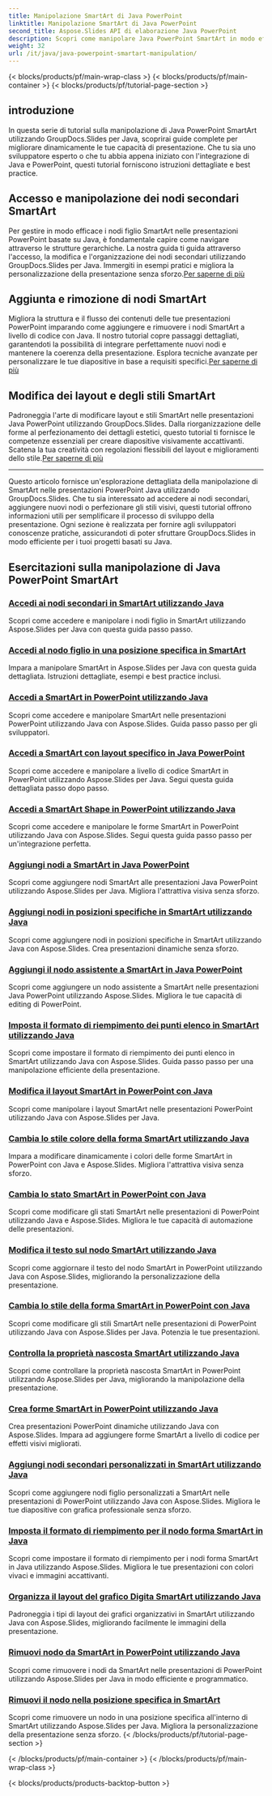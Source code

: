 ```yaml
---
title: Manipolazione SmartArt di Java PowerPoint
linktitle: Manipolazione SmartArt di Java PowerPoint
second_title: Aspose.Slides API di elaborazione Java PowerPoint
description: Scopri come manipolare Java PowerPoint SmartArt in modo efficace con i tutorial di GroupDocs.Slides per Java. Accedi ai nodi secondari, aggiungi nodi, modifica layout e altro ancora!
weight: 32
url: /it/java/java-powerpoint-smartart-manipulation/
---
```


{< blocks/products/pf/main-wrap-class >}
{< blocks/products/pf/main-container >}
{< blocks/products/pf/tutorial-page-section >}


## introduzione

In questa serie di tutorial sulla manipolazione di Java PowerPoint SmartArt utilizzando GroupDocs.Slides per Java, scoprirai guide complete per migliorare dinamicamente le tue capacità di presentazione. Che tu sia uno sviluppatore esperto o che tu abbia appena iniziato con l'integrazione di Java e PowerPoint, questi tutorial forniscono istruzioni dettagliate e best practice.

## Accesso e manipolazione dei nodi secondari SmartArt

 Per gestire in modo efficace i nodi figlio SmartArt nelle presentazioni PowerPoint basate su Java, è fondamentale capire come navigare attraverso le strutture gerarchiche. La nostra guida ti guida attraverso l'accesso, la modifica e l'organizzazione dei nodi secondari utilizzando GroupDocs.Slides per Java. Immergiti in esempi pratici e migliora la personalizzazione della presentazione senza sforzo.[Per saperne di più](./access-child-nodes-smartart-java/)

## Aggiunta e rimozione di nodi SmartArt

Migliora la struttura e il flusso dei contenuti delle tue presentazioni PowerPoint imparando come aggiungere e rimuovere i nodi SmartArt a livello di codice con Java. Il nostro tutorial copre passaggi dettagliati, garantendoti la possibilità di integrare perfettamente nuovi nodi e mantenere la coerenza della presentazione. Esplora tecniche avanzate per personalizzare le tue diapositive in base a requisiti specifici.[Per saperne di più](./add-nodes-smartart-java-powerpoint/)

## Modifica dei layout e degli stili SmartArt

 Padroneggia l'arte di modificare layout e stili SmartArt nelle presentazioni Java PowerPoint utilizzando GroupDocs.Slides. Dalla riorganizzazione delle forme al perfezionamento dei dettagli estetici, questo tutorial ti fornisce le competenze essenziali per creare diapositive visivamente accattivanti. Scatena la tua creatività con regolazioni flessibili del layout e miglioramenti dello stile.[Per saperne di più](./change-smartart-layout-powerpoint-java/)

---

Questo articolo fornisce un'esplorazione dettagliata della manipolazione di SmartArt nelle presentazioni PowerPoint Java utilizzando GroupDocs.Slides. Che tu sia interessato ad accedere ai nodi secondari, aggiungere nuovi nodi o perfezionare gli stili visivi, questi tutorial offrono informazioni utili per semplificare il processo di sviluppo della presentazione. Ogni sezione è realizzata per fornire agli sviluppatori conoscenze pratiche, assicurandoti di poter sfruttare GroupDocs.Slides in modo efficiente per i tuoi progetti basati su Java.

## Esercitazioni sulla manipolazione di Java PowerPoint SmartArt
### [Accedi ai nodi secondari in SmartArt utilizzando Java](./access-child-nodes-smartart-java/)
Scopri come accedere e manipolare i nodi figlio in SmartArt utilizzando Aspose.Slides per Java con questa guida passo passo.
### [Accedi al nodo figlio in una posizione specifica in SmartArt](./access-child-node-specific-position-smartart-java/)
Impara a manipolare SmartArt in Aspose.Slides per Java con questa guida dettagliata. Istruzioni dettagliate, esempi e best practice inclusi.
### [Accedi a SmartArt in PowerPoint utilizzando Java](./access-smartart-powerpoint-java/)
Scopri come accedere e manipolare SmartArt nelle presentazioni PowerPoint utilizzando Java con Aspose.Slides. Guida passo passo per gli sviluppatori.
### [Accedi a SmartArt con layout specifico in Java PowerPoint](./access-smartart-specific-layout-java-powerpoint/)
Scopri come accedere e manipolare a livello di codice SmartArt in PowerPoint utilizzando Aspose.Slides per Java. Segui questa guida dettagliata passo dopo passo.
### [Accedi a SmartArt Shape in PowerPoint utilizzando Java](./access-smartart-shape-powerpoint-java/)
Scopri come accedere e manipolare le forme SmartArt in PowerPoint utilizzando Java con Aspose.Slides. Segui questa guida passo passo per un'integrazione perfetta.
### [Aggiungi nodi a SmartArt in Java PowerPoint](./add-nodes-smartart-java-powerpoint/)
Scopri come aggiungere nodi SmartArt alle presentazioni Java PowerPoint utilizzando Aspose.Slides per Java. Migliora l'attrattiva visiva senza sforzo.
### [Aggiungi nodi in posizioni specifiche in SmartArt utilizzando Java](./add-nodes-specific-position-smartart-java/)
Scopri come aggiungere nodi in posizioni specifiche in SmartArt utilizzando Java con Aspose.Slides. Crea presentazioni dinamiche senza sforzo.
### [Aggiungi il nodo assistente a SmartArt in Java PowerPoint](./add-assistant-node-smartart-java-powerpoint/)
Scopri come aggiungere un nodo assistente a SmartArt nelle presentazioni Java PowerPoint utilizzando Aspose.Slides. Migliora le tue capacità di editing di PowerPoint.
### [Imposta il formato di riempimento dei punti elenco in SmartArt utilizzando Java](./set-bullet-fill-format-smartart-java/)
Scopri come impostare il formato di riempimento dei punti elenco in SmartArt utilizzando Java con Aspose.Slides. Guida passo passo per una manipolazione efficiente della presentazione.
### [Modifica il layout SmartArt in PowerPoint con Java](./change-smartart-layout-powerpoint-java/)
Scopri come manipolare i layout SmartArt nelle presentazioni PowerPoint utilizzando Java con Aspose.Slides per Java.
### [Cambia lo stile colore della forma SmartArt utilizzando Java](./change-smartart-shape-color-style-java/)
Impara a modificare dinamicamente i colori delle forme SmartArt in PowerPoint con Java e Aspose.Slides. Migliora l'attrattiva visiva senza sforzo.
### [Cambia lo stato SmartArt in PowerPoint con Java](./change-smartart-state-powerpoint-java/)
Scopri come modificare gli stati SmartArt nelle presentazioni di PowerPoint utilizzando Java e Aspose.Slides. Migliora le tue capacità di automazione delle presentazioni.
### [Modifica il testo sul nodo SmartArt utilizzando Java](./change-text-smartart-node-java/)
Scopri come aggiornare il testo del nodo SmartArt in PowerPoint utilizzando Java con Aspose.Slides, migliorando la personalizzazione della presentazione.
### [Cambia lo stile della forma SmartArt in PowerPoint con Java](./change-smartart-shape-style-powerpoint-java/)
Scopri come modificare gli stili SmartArt nelle presentazioni di PowerPoint utilizzando Java con Aspose.Slides per Java. Potenzia le tue presentazioni.
### [Controlla la proprietà nascosta SmartArt utilizzando Java](./check-smartart-hidden-property-java/)
Scopri come controllare la proprietà nascosta SmartArt in PowerPoint utilizzando Aspose.Slides per Java, migliorando la manipolazione della presentazione.
### [Crea forme SmartArt in PowerPoint utilizzando Java](./create-smartart-shape-powerpoint-java/)
Crea presentazioni PowerPoint dinamiche utilizzando Java con Aspose.Slides. Impara ad aggiungere forme SmartArt a livello di codice per effetti visivi migliorati.
### [Aggiungi nodi secondari personalizzati in SmartArt utilizzando Java](./add-custom-child-nodes-smartart-java/)
Scopri come aggiungere nodi figlio personalizzati a SmartArt nelle presentazioni di PowerPoint utilizzando Java con Aspose.Slides. Migliora le tue diapositive con grafica professionale senza sforzo.
### [Imposta il formato di riempimento per il nodo forma SmartArt in Java](./set-fill-format-smartart-shape-node-java/)
Scopri come impostare il formato di riempimento per i nodi forma SmartArt in Java utilizzando Aspose.Slides. Migliora le tue presentazioni con colori vivaci e immagini accattivanti.
### [Organizza il layout del grafico Digita SmartArt utilizzando Java](./organize-chart-layout-type-smartart-java/)
Padroneggia i tipi di layout dei grafici organizzativi in SmartArt utilizzando Java con Aspose.Slides, migliorando facilmente le immagini della presentazione.
### [Rimuovi nodo da SmartArt in PowerPoint utilizzando Java](./remove-node-smartart-powerpoint-java/)
Scopri come rimuovere i nodi da SmartArt nelle presentazioni di PowerPoint utilizzando Aspose.Slides per Java in modo efficiente e programmatico.
### [Rimuovi il nodo nella posizione specifica in SmartArt](./remove-node-specific-position-smartart-java/)
Scopri come rimuovere un nodo in una posizione specifica all'interno di SmartArt utilizzando Aspose.Slides per Java. Migliora la personalizzazione della presentazione senza sforzo.
{< /blocks/products/pf/tutorial-page-section >}

{< /blocks/products/pf/main-container >}
{< /blocks/products/pf/main-wrap-class >}

{< blocks/products/products-backtop-button >}
